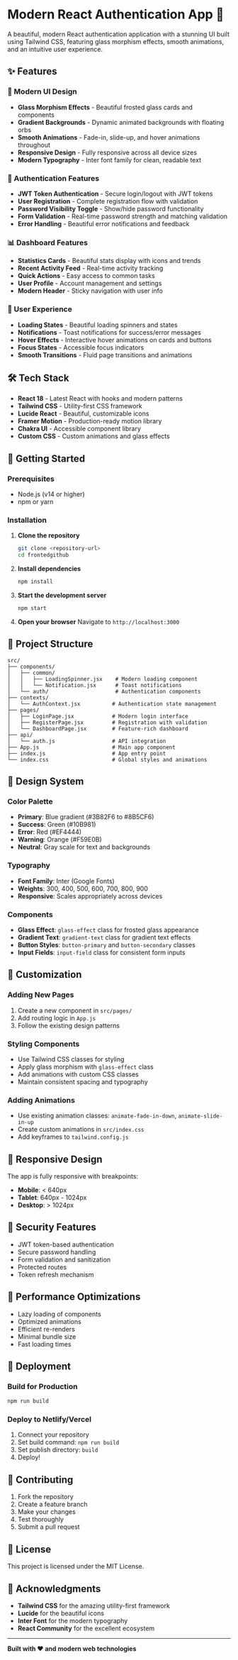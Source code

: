 # Modern React Authentication App 🚀

A beautiful, modern React authentication application with a stunning UI built using Tailwind CSS, featuring glass morphism effects, smooth animations, and an intuitive user experience.

## ✨ Features

### 🎨 Modern UI Design
- **Glass Morphism Effects** - Beautiful frosted glass cards and components
- **Gradient Backgrounds** - Dynamic animated backgrounds with floating orbs
- **Smooth Animations** - Fade-in, slide-up, and hover animations throughout
- **Responsive Design** - Fully responsive across all device sizes
- **Modern Typography** - Inter font family for clean, readable text

### 🔐 Authentication Features
- **JWT Token Authentication** - Secure login/logout with JWT tokens
- **User Registration** - Complete registration flow with validation
- **Password Visibility Toggle** - Show/hide password functionality
- **Form Validation** - Real-time password strength and matching validation
- **Error Handling** - Beautiful error notifications and feedback

### 📊 Dashboard Features
- **Statistics Cards** - Beautiful stats display with icons and trends
- **Recent Activity Feed** - Real-time activity tracking
- **Quick Actions** - Easy access to common tasks
- **User Profile** - Account management and settings
- **Modern Header** - Sticky navigation with user info

### 🎯 User Experience
- **Loading States** - Beautiful loading spinners and states
- **Notifications** - Toast notifications for success/error messages
- **Hover Effects** - Interactive hover animations on cards and buttons
- **Focus States** - Accessible focus indicators
- **Smooth Transitions** - Fluid page transitions and animations

## 🛠️ Tech Stack

- **React 18** - Latest React with hooks and modern patterns
- **Tailwind CSS** - Utility-first CSS framework
- **Lucide React** - Beautiful, customizable icons
- **Framer Motion** - Production-ready motion library
- **Chakra UI** - Accessible component library
- **Custom CSS** - Custom animations and glass effects

## 🚀 Getting Started

### Prerequisites
- Node.js (v14 or higher)
- npm or yarn

### Installation

1. **Clone the repository**
   ```bash
   git clone <repository-url>
   cd frontedgithub
   ```

2. **Install dependencies**
   ```bash
   npm install
   ```

3. **Start the development server**
   ```bash
   npm start
   ```

4. **Open your browser**
   Navigate to `http://localhost:3000`

## 📁 Project Structure

```
src/
├── components/
│   ├── common/
│   │   ├── LoadingSpinner.jsx    # Modern loading component
│   │   └── Notification.jsx      # Toast notifications
│   └── auth/                     # Authentication components
├── contexts/
│   └── AuthContext.jsx          # Authentication state management
├── pages/
│   ├── LoginPage.jsx            # Modern login interface
│   ├── RegisterPage.jsx         # Registration with validation
│   └── DashboardPage.jsx        # Feature-rich dashboard
├── api/
│   └── auth.js                  # API integration
├── App.js                       # Main app component
├── index.js                     # App entry point
└── index.css                    # Global styles and animations
```

## 🎨 Design System

### Color Palette
- **Primary**: Blue gradient (#3B82F6 to #8B5CF6)
- **Success**: Green (#10B981)
- **Error**: Red (#EF4444)
- **Warning**: Orange (#F59E0B)
- **Neutral**: Gray scale for text and backgrounds

### Typography
- **Font Family**: Inter (Google Fonts)
- **Weights**: 300, 400, 500, 600, 700, 800, 900
- **Responsive**: Scales appropriately across devices

### Components
- **Glass Effect**: `glass-effect` class for frosted glass appearance
- **Gradient Text**: `gradient-text` class for gradient text effects
- **Button Styles**: `button-primary` and `button-secondary` classes
- **Input Fields**: `input-field` class for consistent form inputs

## 🔧 Customization

### Adding New Pages
1. Create a new component in `src/pages/`
2. Add routing logic in `App.js`
3. Follow the existing design patterns

### Styling Components
- Use Tailwind CSS classes for styling
- Apply glass morphism with `glass-effect` class
- Add animations with custom CSS classes
- Maintain consistent spacing and typography

### Adding Animations
- Use existing animation classes: `animate-fade-in-down`, `animate-slide-in-up`
- Create custom animations in `src/index.css`
- Add keyframes to `tailwind.config.js`

## 📱 Responsive Design

The app is fully responsive with breakpoints:
- **Mobile**: < 640px
- **Tablet**: 640px - 1024px
- **Desktop**: > 1024px

## 🔐 Security Features

- JWT token-based authentication
- Secure password handling
- Form validation and sanitization
- Protected routes
- Token refresh mechanism

## 🎯 Performance Optimizations

- Lazy loading of components
- Optimized animations
- Efficient re-renders
- Minimal bundle size
- Fast loading times

## 🚀 Deployment

### Build for Production
```bash
npm run build
```

### Deploy to Netlify/Vercel
1. Connect your repository
2. Set build command: `npm run build`
3. Set publish directory: `build`
4. Deploy!

## 🤝 Contributing

1. Fork the repository
2. Create a feature branch
3. Make your changes
4. Test thoroughly
5. Submit a pull request

## 📄 License

This project is licensed under the MIT License.

## 🙏 Acknowledgments

- **Tailwind CSS** for the amazing utility-first framework
- **Lucide** for the beautiful icons
- **Inter Font** for the modern typography
- **React Community** for the excellent ecosystem

---

**Built with ❤️ and modern web technologies** 